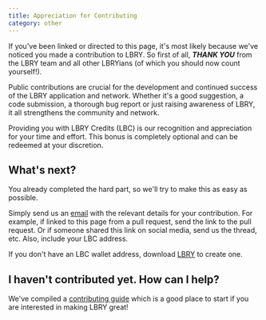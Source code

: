 ```yaml
---
title: Appreciation for Contributing
category: other
---
```


If you've been linked or directed to this page, it's most likely because we've noticed you made a contribution to LBRY. So first of all, ***THANK YOU*** from the LBRY team and all other LBRYians (of which you should now count yourself!).

Public contributions are crucial for the development and continued success of the LBRY application and network. Whether it's a good suggestion, a code submission, a thorough bug report or just raising awareness of LBRY, it all strengthens the community and network.

Providing you with LBRY Credits (LBC) is our recognition and appreciation for your time and effort. This bonus is completely optional and can be redeemed at your discretion.

## What's next?

You already completed the hard part, so we'll try to make this as easy as possible.

Simply send us an [email](mailto:hello@lbry.com) with the relevant details for your contribution. For example, if linked to this page from a pull request, send the link to the pull request. Or if someone shared this link on social media, send us the thread, etc. Also, include your LBC address.

If you don't have an LBC wallet address, download [LBRY](/get) to create one.

## I haven't contributed yet. How can I help?

We've compiled a [contributing guide](https://lbry.tech/contribute) which is a good place to start if you are interested in making LBRY great!
